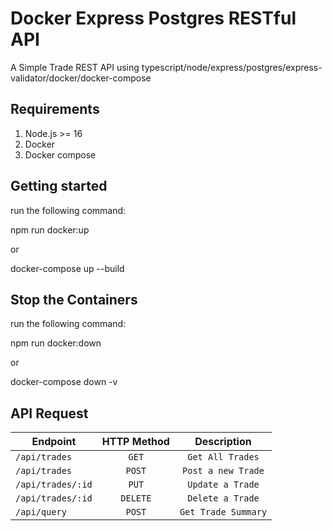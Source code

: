 # Docker Express Postgres RESTful API

A Simple Trade REST API using typescript/node/express/postgres/express-validator/docker/docker-compose

## Requirements

1. Node.js >= 16
2. Docker
3. Docker compose

## Getting started

run the following command:

npm run docker:up  

or

docker-compose up --build


## Stop the Containers

run the following command:

npm run docker:down 

or

docker-compose down -v

## API Request

| Endpoint                 | HTTP Method |     Description     |
| ------------------------ | :---------: | :-----------------: |
| `/api/trades`            |    `GET`    |  `Get All Trades`   |
| `/api/trades`            |   `POST`    |  `Post a new Trade` |
| `/api/trades/:id`        |   `PUT`     | `Update a Trade`    |
| `/api/trades/:id`        |   `DELETE`  | `Delete a Trade`    |
| `/api/query     `        |   `POST`    | `Get Trade Summary` |
